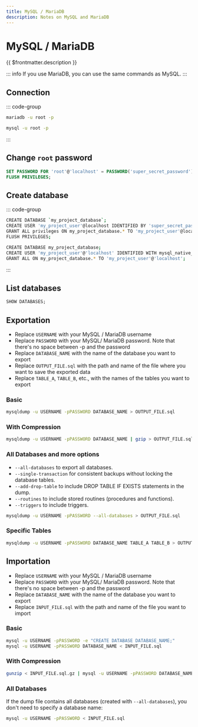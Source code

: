 ```yaml
---
title: MySQL / MariaDB
description: Notes on MySQL and MariaDB
---
```


# MySQL / MariaDB

{{ $frontmatter.description }}

::: info
If you use MariaDB, you can use the same commands as MySQL.
:::

## Connection

::: code-group

```sh [MariaDB]
mariadb -u root -p
```

```sh [MySQL]
mysql -u root -p
```

:::

## Change `root` password

```sql
SET PASSWORD FOR 'root'@'localhost' = PASSWORD('super_secret_password');
FLUSH PRIVILEGES;
```

## Create database

::: code-group

```sh [MariaDB]
CREATE DATABASE `my_project_database`;
CREATE USER 'my_project_user'@localhost IDENTIFIED BY 'super_secret_password';
GRANT ALL privileges ON my_project_database.* TO 'my_project_user'@localhost;
FLUSH PRIVILEGES;
```

```sh [MySQL]
CREATE DATABASE my_project_database;
CREATE USER 'my_project_user'@'localhost' IDENTIFIED WITH mysql_native_password BY 'secret_password';
GRANT ALL ON my_project_database.* TO 'my_project_user'@'localhost';
```

:::

## List databases

```sql
SHOW DATABASES;
```

## Exportation

- Replace `USERNAME` with your MySQL / MariaDB username
- Replace `PASSWORD` with your MySQL/ MariaDB password. Note that there's no space between -p and the password
- Replace `DATABASE_NAME` with the name of the database you want to export
- Replace `OUTPUT_FILE.sql` with the path and name of the file where you want to save the exported data
- Replace `TABLE_A`, `TABLE_B`, etc., with the names of the tables you want to export

### Basic

```sh
mysqldump -u USERNAME -pPASSWORD DATABASE_NAME > OUTPUT_FILE.sql
```

### With Compression

```sh
mysqldump -u USERNAME -pPASSWORD DATABASE_NAME | gzip > OUTPUT_FILE.sql.gz
```

### All Databases and more options

- `--all-databases` to export all databases.
- `--single-transaction` for consistent backups without locking the database tables.
- `--add-drop-table` to include DROP TABLE IF EXISTS statements in the dump.
- `--routines` to include stored routines (procedures and functions).
- `--triggers` to include triggers.

```sh
mysqldump -u USERNAME -pPASSWORD --all-databases > OUTPUT_FILE.sql
```

### Specific Tables

```sh
mysqldump -u USERNAME -pPASSWORD DATABASE_NAME TABLE_A TABLE_B > OUTPUT_FILE.sql
```

## Importation

- Replace `USERNAME` with your MySQL / MariaDB username
- Replace `PASSWORD` with your MySQL/ MariaDB password. Note that there's no space between -p and the password
- Replace `DATABASE_NAME` with the name of the database you want to export
- Replace `INPUT_FILE.sql` with the path and name of the file you want to import

### Basic

```sh
mysql -u USERNAME -pPASSWORD -e "CREATE DATABASE DATABASE_NAME;"
mysql -u USERNAME -pPASSWORD DATABASE_NAME < INPUT_FILE.sql
```

### With Compression

```sh
gunzip < INPUT_FILE.sql.gz | mysql -u USERNAME -pPASSWORD DATABASE_NAME
```

### All Databases

If the dump file contains all databases (created with `--all-databases`), you don't need to specify a database name:

```sh
mysql -u USERNAME -pPASSWORD < INPUT_FILE.sql
```
